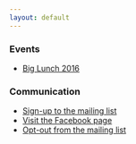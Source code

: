 ```yaml
---
layout: default
---
```


### Events

- [Big Lunch 2016](/big-lunch-2016)

### Communication

- [Sign-up to the mailing list](http://eepurl.com/bWRhiX)
- [Visit the Facebook page](http://www.facebook.com/WilliamRoadBigLunch2014)
- [Opt-out from the mailing list](http://facebook.us13.list-manage1.com/unsubscribe?u=a46c0001fc64d03dd2a88a07d&id=569f8480a1)

